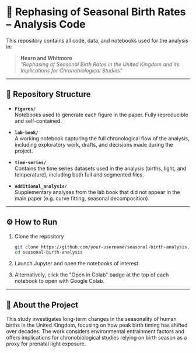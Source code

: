 # 📘 Rephasing of Seasonal Birth Rates – Analysis Code

This repository contains all code, data, and notebooks used for the analysis in:

> **Hearn and Whitmore**  
> *"Rephasing of Seasonal Birth Rates in the United Kingdom and its Implications for Chronobiological Studies"*

---

## 📂 Repository Structure

- **`Figures/`**  
  Notebooks used to generate each figure in the paper. Fully reproducible and self-contained.

- **`lab-book/`**  
  A working notebook capturing the full chronological flow of the analysis, including exploratory work, drafts, and decisions made during the project.

- **`time-series/`**  
  Contains the time series datasets used in the analysis (births, light, and temperature), including both full and segmented files.

- **`Additional_analysis/`**  
  Supplementary analyses from the lab book that did not appear in the main paper (e.g. curve fitting, seasonal decomposition).

---

## ⚙️ How to Run

1. Clone the repository  
   ```bash
   git clone https://github.com/your-username/seasonal-birth-analysis.git
   cd seasonal-birth-analysis
   ```

2. Launch Jupyter and open the notebooks of interest

3. Alternatively, click the "Open in Colab" badge at the top of each notebook to open with Google Colab.

---

## 🧠 About the Project

This study investigates long-term changes in the seasonality of human births in the United Kingdom, focusing on how peak birth timing has shifted over decades. The work considers environmental entrainment factors and offers implications for chronobiological studies relying on birth season as a proxy for prenatal light exposure.
